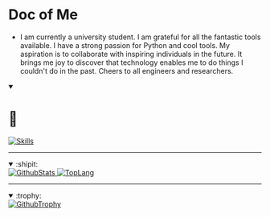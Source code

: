 <link rel="stylesheet" href="https://yoshiyuki-140.github.io/static/css/my_github_readme.css">

# Doc of Me
- I am currently a university student.
  I am grateful for all the fantastic tools available.
  I have a strong passion for Python and cool tools.
  My aspiration is to collaborate with inspiring individuals in the future.
  It brings me joy to discover that technology enables me to do things I couldn't do in the past.
  Cheers to all engineers and researchers.

<details open>
  <summary>

# 🎴
  </summary>
  <a href="https://skillicons.dev">
    <img src="https://skillicons.dev/icons?i=github,git,vim,python,django,vscode"
    alt="Skills"
    loading="lazy"
    >
  </a>
</details>

---

<details open>
  <summary><span class="status">:shipit:</span></summary>
  <div>
    <a href="">
      <img
        src="https://github-readme-stats.vercel.app/api?username=yoshiyuki-140&theme=blueberry&count_private=true&hide_border=true&line_height=20"
        alt="GithubStats"
        loading="lazy">
    </a>
    <a href="">
      <img
        src="https://github-readme-stats.vercel.app/api/top-langs/?username=yoshiyuki-140&layout=compact&theme=blueberry&count_private=true&hide_border=true"
        alt="TopLang"
        loading="lazy">
    </a>
  </div>
</details>

---

<details open>
  <summary>:trophy:</summary>
  <a href="">
    <img src="https://github-profile-trophy.vercel.app/?username=yoshiyuki-140&row=2&column=4&theme=radical"
      alt="GithubTrophy"
      loading="lazy">
  </a>
</details>

